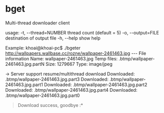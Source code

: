 bget
====

Multi-thread downloader client

usage:
 -t,	 --thread=NUMBER	thread count (default = 5)
 -o,	 --output=FILE		destination of output file
 -h,	 --help			 	show help

Example:
khoai@khoai-pc$ ./bgeter http://wallpapers.wallbase.cc/rozne/wallpaper-2461463.jpg
--- File information
	Name: wallpaper-2461463.jpg
	Temp files: .btmp/wallpaper-2461463.jpg.partN
	Size: 1279667
	Type: image/jpeg

 -> Server support resume/multithread download
Downloaded: .btmp/wallpaper-2461463.jpg.part3
Downloaded: .btmp/wallpaper-2461463.jpg.part1
Downloaded: .btmp/wallpaper-2461463.jpg.part2
Downloaded: .btmp/wallpaper-2461463.jpg.part4
Downloaded: .btmp/wallpaper-2461463.jpg.part0
> Download success, goodbye :*